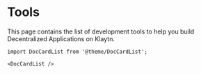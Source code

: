 # Tools

This page contains the list of development tools to help you build Decentralized Applications on Klaytn.

```mdx-code-block
import DocCardList from '@theme/DocCardList';

<DocCardList />
```
